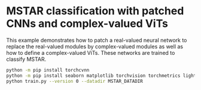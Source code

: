# MSTAR classification with patched CNNs and complex-valued ViTs

This example demonstrates how to patch a real-valued neural network to replace the real-valued modules by complex-valued modules as well as how to define a complex-valued ViTs. These networks are trained to classify MSTAR.

```bash
python -m pip install torchcvnn
python -m pip install seaborn matplotlib torchvision torchmetrics lightning monai tensorboard
python train.py --version 0 --datadir MSTAR_DATADIR 
```
